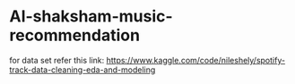 # AI-shaksham-music-recommendation


for data set refer this link:
https://www.kaggle.com/code/nileshely/spotify-track-data-cleaning-eda-and-modeling
